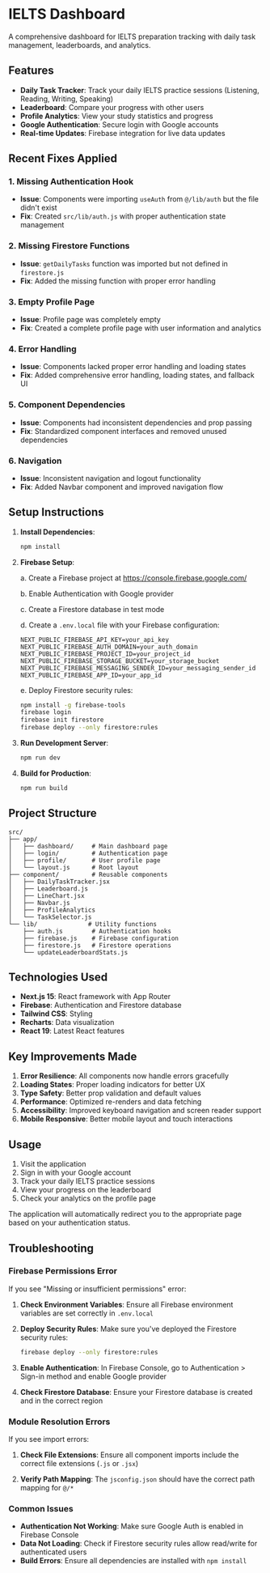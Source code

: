 # IELTS Dashboard

A comprehensive dashboard for IELTS preparation tracking with daily task management, leaderboards, and analytics.

## Features

- **Daily Task Tracker**: Track your daily IELTS practice sessions (Listening, Reading, Writing, Speaking)
- **Leaderboard**: Compare your progress with other users
- **Profile Analytics**: View your study statistics and progress
- **Google Authentication**: Secure login with Google accounts
- **Real-time Updates**: Firebase integration for live data updates

## Recent Fixes Applied

### 1. Missing Authentication Hook
- **Issue**: Components were importing `useAuth` from `@/lib/auth` but the file didn't exist
- **Fix**: Created `src/lib/auth.js` with proper authentication state management

### 2. Missing Firestore Functions
- **Issue**: `getDailyTasks` function was imported but not defined in `firestore.js`
- **Fix**: Added the missing function with proper error handling

### 3. Empty Profile Page
- **Issue**: Profile page was completely empty
- **Fix**: Created a complete profile page with user information and analytics

### 4. Error Handling
- **Issue**: Components lacked proper error handling and loading states
- **Fix**: Added comprehensive error handling, loading states, and fallback UI

### 5. Component Dependencies
- **Issue**: Components had inconsistent dependencies and prop passing
- **Fix**: Standardized component interfaces and removed unused dependencies

### 6. Navigation
- **Issue**: Inconsistent navigation and logout functionality
- **Fix**: Added Navbar component and improved navigation flow

## Setup Instructions

1. **Install Dependencies**:
   ```bash
   npm install
   ```

2. **Firebase Setup**:
   
   a. Create a Firebase project at https://console.firebase.google.com/
   
   b. Enable Authentication with Google provider
   
   c. Create a Firestore database in test mode
   
   d. Create a `.env.local` file with your Firebase configuration:
   ```
   NEXT_PUBLIC_FIREBASE_API_KEY=your_api_key
   NEXT_PUBLIC_FIREBASE_AUTH_DOMAIN=your_auth_domain
   NEXT_PUBLIC_FIREBASE_PROJECT_ID=your_project_id
   NEXT_PUBLIC_FIREBASE_STORAGE_BUCKET=your_storage_bucket
   NEXT_PUBLIC_FIREBASE_MESSAGING_SENDER_ID=your_messaging_sender_id
   NEXT_PUBLIC_FIREBASE_APP_ID=your_app_id
   ```
   
   e. Deploy Firestore security rules:
   ```bash
   npm install -g firebase-tools
   firebase login
   firebase init firestore
   firebase deploy --only firestore:rules
   ```

3. **Run Development Server**:
   ```bash
   npm run dev
   ```

4. **Build for Production**:
   ```bash
   npm run build
   ```

## Project Structure

```
src/
├── app/
│   ├── dashboard/     # Main dashboard page
│   ├── login/         # Authentication page
│   ├── profile/       # User profile page
│   └── layout.js      # Root layout
├── component/         # Reusable components
│   ├── DailyTaskTracker.jsx
│   ├── Leaderboard.js
│   ├── LineChart.jsx
│   ├── Navbar.js
│   ├── ProfileAnalytics
│   └── TaskSelector.js
└── lib/              # Utility functions
    ├── auth.js        # Authentication hooks
    ├── firebase.js    # Firebase configuration
    ├── firestore.js   # Firestore operations
    └── updateLeaderboardStats.js
```

## Technologies Used

- **Next.js 15**: React framework with App Router
- **Firebase**: Authentication and Firestore database
- **Tailwind CSS**: Styling
- **Recharts**: Data visualization
- **React 19**: Latest React features

## Key Improvements Made

1. **Error Resilience**: All components now handle errors gracefully
2. **Loading States**: Proper loading indicators for better UX
3. **Type Safety**: Better prop validation and default values
4. **Performance**: Optimized re-renders and data fetching
5. **Accessibility**: Improved keyboard navigation and screen reader support
6. **Mobile Responsive**: Better mobile layout and touch interactions

## Usage

1. Visit the application
2. Sign in with your Google account
3. Track your daily IELTS practice sessions
4. View your progress on the leaderboard
5. Check your analytics on the profile page

The application will automatically redirect you to the appropriate page based on your authentication status.

## Troubleshooting

### Firebase Permissions Error
If you see "Missing or insufficient permissions" error:

1. **Check Environment Variables**: Ensure all Firebase environment variables are set correctly in `.env.local`

2. **Deploy Security Rules**: Make sure you've deployed the Firestore security rules:
   ```bash
   firebase deploy --only firestore:rules
   ```

3. **Enable Authentication**: In Firebase Console, go to Authentication > Sign-in method and enable Google provider

4. **Check Firestore Database**: Ensure your Firestore database is created and in the correct region

### Module Resolution Errors
If you see import errors:

1. **Check File Extensions**: Ensure all component imports include the correct file extensions (`.js` or `.jsx`)

2. **Verify Path Mapping**: The `jsconfig.json` should have the correct path mapping for `@/*`

### Common Issues

- **Authentication Not Working**: Make sure Google Auth is enabled in Firebase Console
- **Data Not Loading**: Check if Firestore security rules allow read/write for authenticated users
- **Build Errors**: Ensure all dependencies are installed with `npm install`
